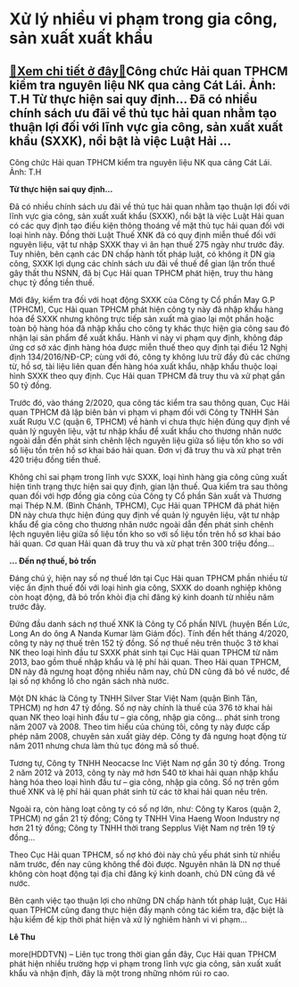 Xử lý nhiều vi phạm trong gia công, sản xuất xuất khẩu
======================================================

[:gift:Xem chi tiết ở đây:gift:](https://hddtvn.com/xu-ly-nhieu-vi-pham-trong-gia-cong-san-xuat-xuat-khau/)Công chức Hải quan TPHCM kiểm tra nguyên liệu NK qua cảng Cát Lái. Ảnh: T.H Từ thực hiện sai quy định… Đã có nhiều chính sách ưu đãi về thủ tục hải quan nhằm tạo thuận lợi đối với lĩnh vực gia công, sản xuất xuất khẩu (SXXK), nổi bật là việc Luật Hải …
------------------------------------------------------------------------------------------------------------------------------------------------------------------------------------------------------------------------------------------------------------








Công chức Hải quan TPHCM kiểm tra nguyên liệu NK qua cảng Cát Lái. Ảnh: T.H



**Từ thực hiện sai quy định…**


Đã có nhiều chính sách ưu đãi về thủ tục hải quan nhằm tạo thuận lợi đối với lĩnh vực gia công, sản xuất xuất khẩu (SXXK), nổi bật là việc Luật Hải quan có các quy định tạo điều kiện thông thoáng về mặt thủ tục hải quan đối với loại hình này. Đồng thời Luật Thuế XNK đã có quy định miễn thuế đối với nguyên liệu, vật tư nhập SXXK thay vì ân hạn thuế 275 ngày như trước đây. Tuy nhiên, bên cạnh các DN chấp hành tốt pháp luật, có không ít DN gia công, SXXK lợi dụng các chính sách ưu đãi về thuế để gian lận trốn thuế gây thất thu NSNN, đã bị Cục Hải quan TPHCM phát hiện, truy thu hàng chục tỷ đồng tiền thuế.


Mới đây, kiểm tra đối với hoạt động SXXK của Công ty Cổ phần May G.P (TPHCM), Cục Hải quan TPHCM phát hiện công ty này đã nhập khẩu hàng hóa để SXXK nhưng không trực tiếp sản xuất mà giao lại một phần hoặc toàn bộ hàng hóa đã nhập khẩu cho công ty khác thực hiện gia công sau đó nhận lại sản phẩm để xuất khẩu. Hành vi này vi phạm quy định, không đáp ứng cơ sở xác định hàng hóa được miễn thuế theo quy định tại điều 12 Nghị định 134/2016/NĐ-CP; cùng với đó, công ty không lưu trữ đầy đủ các chứng từ, hồ sơ, tài liệu liên quan đến hàng hóa xuất khẩu, nhập khẩu thuộc loại hình SXXK theo quy định. Cục Hải quan TPHCM đã truy thu và xử phạt gần 50 tỷ đồng.


Trước đó, vào tháng 2/2020, qua công tác kiểm tra sau thông quan, Cục Hải quan TPHCM đã lập biên bản vi phạm vi phạm đối với Công ty TNHH Sản xuất Rượu V.C (quận 6, TPHCM) về hành vi chưa thực hiện đúng quy định về quản lý nguyên liệu, vật tư nhập khẩu để xuất khẩu cho thương nhân nước ngoài dẫn đến phát sinh chênh lệch nguyên liệu giữa số liệu tồn kho so với số liệu tồn trên hồ sơ khai báo hải quan. Đơn vị đã truy thu và xử phạt trên 420 triệu đồng tiền thuế.


Không chỉ sai phạm trong lĩnh vực SXXK, loại hình hàng gia công cũng xuất hiện tình trạng thực hiện sai quy định, gian lận thuế. Qua kiểm tra sau thông quan đối với hợp đồng gia công của Công ty Cổ phần Sản xuất và Thương mại Thép N.M. (Bình Chánh, TPHCM), Cục Hải quan TPHCM đã phát hiện DN này chưa thực hiện đúng quy định về quản lý nguyên liệu, vật tư nhập khẩu để gia công cho thương nhân nước ngoài dẫn đến phát sinh chênh lệch nguyên liệu giữa số liệu tồn kho so với số liệu tồn trên hồ sơ khai báo hải quan. Cơ quan Hải quan đã truy thu và xử phạt trên 300 triệu đồng…


**… Đến nợ thuế, bỏ trốn**


Đáng chú ý, hiện nay số nợ thuế lớn tại Cục Hải quan TPHCM phần nhiều từ việc ấn định thuế đối với loại hình gia công, SXXK do doanh nghiệp không còn hoạt động, đã bỏ trốn khỏi địa chỉ đăng ký kinh doanh từ nhiều năm trước đây.


Đứng đầu danh sách nợ thuế XNK là Công ty Cổ phần NIVL (huyện Bến Lức, Long An do ông A Nanda Kumar làm Giám đốc). Tính đến hết tháng 4/2020, công ty này nợ thuế trên 152 tỷ đồng. Số nợ thuế nêu trên thuộc 3 tờ khai NK theo loại hình đầu tư SXXK phát sinh tại Cục Hải quan TPHCM từ năm 2013, bao gồm thuế nhập khẩu và lệ phí hải quan. Theo Hải quan TPHCM, DN này đã ngưng hoạt động nhiều năm nay, chủ DN cũng đã bỏ về nước, để lại số nợ khổng lồ cho ngân sách nhà nước.


Một DN khác là Công ty TNHH Silver Star Việt Nam (quận Bình Tân, TPHCM) nợ hơn 47 tỷ đồng. Số nợ này chính là thuế của 376 tờ khai hải quan NK theo loại hình đầu tư – gia công, nhập gia công… phát sinh trong năm 2007 và 2008. Theo tìm hiểu của chúng tôi, công ty này được cấp phép năm 2008, chuyên sản xuất giày dép. Công ty đã ngưng hoạt động từ năm 2011 nhưng chưa làm thủ tục đóng mã số thuế.


Tương tự, Công ty TNHH Neocacse Inc Việt Nam nợ gần 30 tỷ đồng. Trong 2 năm 2012 và 2013, công ty này mở hơn 540 tờ khai hải quan nhập khẩu hàng hóa theo loại hình đầu tư – gia công, nhập gia công. Số nợ trên gồm thuế XNK và lệ phí hải quan phát sinh từ các tờ khai hải quan nêu trên.


Ngoài ra, còn hàng loạt công ty có số nợ lớn, như: Công ty Karos (quận 2, TPHCM) nợ gần 21 tỷ đồng; Công ty TNHH Vina Haeng Woon Industry nợ hơn 21 tỷ đồng; Công ty TNHH thời trang Sepplus Việt Nam nợ trên 19 tỷ đồng…


Theo Cục Hải quan TPHCM, số nợ khó đòi này chủ yếu phát sinh từ nhiều năm trước, đến nay cũng không thể đòi được. Nguyên nhân là DN nợ thuế không còn hoạt động tại địa chỉ đăng ký kinh doanh, chủ DN cũng đã về nước.


Bên cạnh việc tạo thuận lợi cho những DN chấp hành tốt pháp luật, Cục Hải quan TPHCM cũng đang thực hiện đẩy mạnh công tác kiểm tra, đặc biệt là hậu kiểm để kịp thời phát hiện và xử lý nghiêm hành vi vi phạm…




**Lê Thu**



more(HDDTVN) – Liên tục trong thời gian gần đây, Cục Hải quan TPHCM phát hiện nhiều trường hợp vi phạm trong lĩnh vực gia công, sản xuất xuất khẩu và nhận định, đây là một trong những nhóm rủi ro cao.

